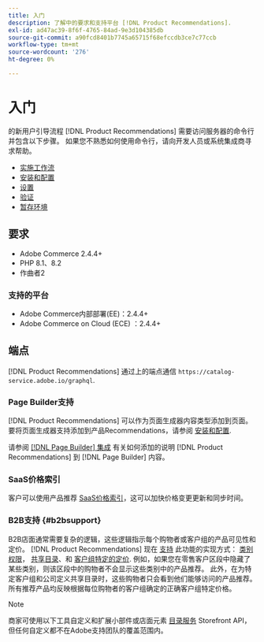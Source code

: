 ```yaml
---
title: 入门
description: 了解中的要求和支持平台 [!DNL Product Recommendations].
exl-id: ad47ac39-8f6f-4765-84ad-9e3d104385db
source-git-commit: a90fcd8401b7745a65715f68efccdb3ce7c77ccb
workflow-type: tm+mt
source-wordcount: '276'
ht-degree: 0%

---
```


# 入门

的新用户引导流程 [!DNL Product Recommendations] 需要访问服务器的命令行并包含以下步骤。 如果您不熟悉如何使用命令行，请向开发人员或系统集成商寻求帮助。

- [实施工作流](implementation-workflow.md)
- [安装和配置](install-configure.md)
- [设置](settings.md)
- [验证](verify.md)
- [暂存环境](staging-environment.md)

## 要求

- Adobe Commerce 2.4.4+
- PHP 8.1、8.2
- 作曲者2

### 支持的平台

- Adobe Commerce内部部署(EE)：2.4.4+
- Adobe Commerce on Cloud (ECE) ：2.4.4+

## 端点

[!DNL Product Recommendations] 通过上的端点通信 `https://catalog-service.adobe.io/graphql`.

### Page Builder支持

[!DNL Product Recommendations] 可以作为页面生成器内容类型添加到页面。 要将页面生成器支持添加到产品Recommendations，请参阅 [安装和配置](install-configure.md).

请参阅 [[!DNL Page Builder] 集成](page-builder.md) 有关如何添加的说明 [!DNL Product Recommendations] 到 [!DNL Page Builder] 内容。

### SaaS价格索引

客户可以使用产品推荐 [SaaS价格索引](../price-index/price-indexing.md)，这可以加快价格变更更新和同步时间。

### B2B支持 {#b2bsupport}

B2B店面通常需要复杂的逻辑，这些逻辑指示每个购物者或客户组的产品可见性和定价。 [!DNL Product Recommendations] 现在 [支持](release-notes.md) 此功能的实现方式： [类别权限](https://experienceleague.adobe.com/docs/commerce-admin/catalog/categories/category-permissions.html)， [共享目录](https://experienceleague.adobe.com/docs/commerce-admin/b2b/shared-catalogs/catalog-shared.html)、和 [客户组特定的定价](https://experienceleague.adobe.com/docs/commerce-admin/catalog/products/pricing/pricing-advanced.html). 例如，如果您在零售客户区段中隐藏了某些类别，则该区段中的购物者不会显示这些类别中的产品推荐。 此外，在为特定客户组和公司定义共享目录时，这些购物者只会看到他们能够访问的产品推荐。 所有推荐产品均反映根据每位购物者的客户组确定的正确客户组特定价格。

>[!NOTE]
>
>商家可使用以下工具自定义和扩展小部件或店面元素 [目录服务](../catalog-service/overview.md) Storefront API，但任何自定义都不在Adobe支持团队的覆盖范围内。

